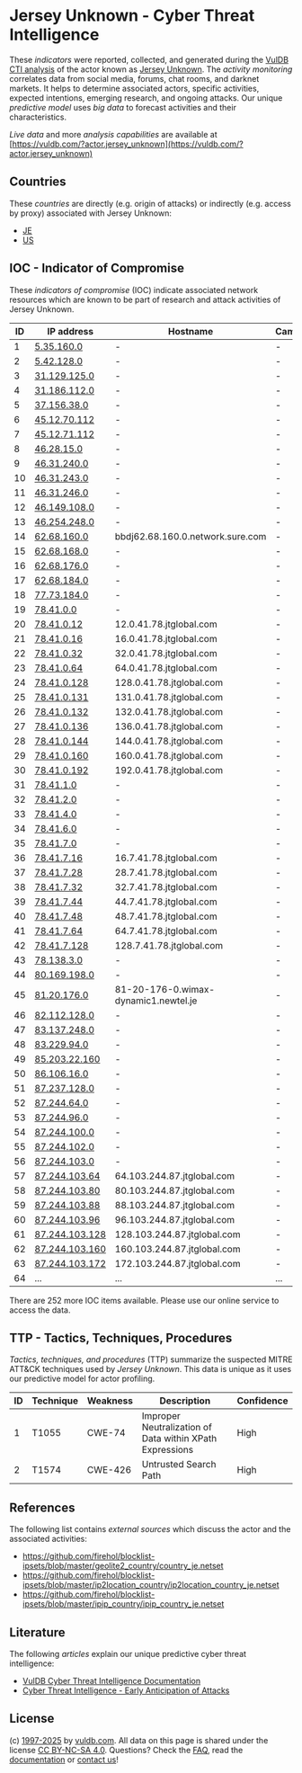 # Jersey Unknown - Cyber Threat Intelligence

These _indicators_ were reported, collected, and generated during the [VulDB CTI analysis](https://vuldb.com/?kb.cti) of the actor known as [Jersey Unknown](https://vuldb.com/?actor.jersey_unknown). The _activity monitoring_ correlates data from social media, forums, chat rooms, and darknet markets. It helps to determine associated actors, specific activities, expected intentions, emerging research, and ongoing attacks. Our unique _predictive model_ uses _big data_ to forecast activities and their characteristics.

_Live data_ and more _analysis capabilities_ are available at [https://vuldb.com/?actor.jersey_unknown](https://vuldb.com/?actor.jersey_unknown)

## Countries

These _countries_ are directly (e.g. origin of attacks) or indirectly (e.g. access by proxy) associated with Jersey Unknown:

* [JE](https://vuldb.com/?country.je)
* [US](https://vuldb.com/?country.us)

## IOC - Indicator of Compromise

These _indicators of compromise_ (IOC) indicate associated network resources which are known to be part of research and attack activities of Jersey Unknown.

ID | IP address | Hostname | Campaign | Confidence
-- | ---------- | -------- | -------- | ----------
1 | [5.35.160.0](https://vuldb.com/?ip.5.35.160.0) | - | - | High
2 | [5.42.128.0](https://vuldb.com/?ip.5.42.128.0) | - | - | High
3 | [31.129.125.0](https://vuldb.com/?ip.31.129.125.0) | - | - | High
4 | [31.186.112.0](https://vuldb.com/?ip.31.186.112.0) | - | - | High
5 | [37.156.38.0](https://vuldb.com/?ip.37.156.38.0) | - | - | High
6 | [45.12.70.112](https://vuldb.com/?ip.45.12.70.112) | - | - | High
7 | [45.12.71.112](https://vuldb.com/?ip.45.12.71.112) | - | - | High
8 | [46.28.15.0](https://vuldb.com/?ip.46.28.15.0) | - | - | High
9 | [46.31.240.0](https://vuldb.com/?ip.46.31.240.0) | - | - | High
10 | [46.31.243.0](https://vuldb.com/?ip.46.31.243.0) | - | - | High
11 | [46.31.246.0](https://vuldb.com/?ip.46.31.246.0) | - | - | High
12 | [46.149.108.0](https://vuldb.com/?ip.46.149.108.0) | - | - | High
13 | [46.254.248.0](https://vuldb.com/?ip.46.254.248.0) | - | - | High
14 | [62.68.160.0](https://vuldb.com/?ip.62.68.160.0) | bbdj62.68.160.0.network.sure.com | - | High
15 | [62.68.168.0](https://vuldb.com/?ip.62.68.168.0) | - | - | High
16 | [62.68.176.0](https://vuldb.com/?ip.62.68.176.0) | - | - | High
17 | [62.68.184.0](https://vuldb.com/?ip.62.68.184.0) | - | - | High
18 | [77.73.184.0](https://vuldb.com/?ip.77.73.184.0) | - | - | High
19 | [78.41.0.0](https://vuldb.com/?ip.78.41.0.0) | - | - | High
20 | [78.41.0.12](https://vuldb.com/?ip.78.41.0.12) | 12.0.41.78.jtglobal.com | - | High
21 | [78.41.0.16](https://vuldb.com/?ip.78.41.0.16) | 16.0.41.78.jtglobal.com | - | High
22 | [78.41.0.32](https://vuldb.com/?ip.78.41.0.32) | 32.0.41.78.jtglobal.com | - | High
23 | [78.41.0.64](https://vuldb.com/?ip.78.41.0.64) | 64.0.41.78.jtglobal.com | - | High
24 | [78.41.0.128](https://vuldb.com/?ip.78.41.0.128) | 128.0.41.78.jtglobal.com | - | High
25 | [78.41.0.131](https://vuldb.com/?ip.78.41.0.131) | 131.0.41.78.jtglobal.com | - | High
26 | [78.41.0.132](https://vuldb.com/?ip.78.41.0.132) | 132.0.41.78.jtglobal.com | - | High
27 | [78.41.0.136](https://vuldb.com/?ip.78.41.0.136) | 136.0.41.78.jtglobal.com | - | High
28 | [78.41.0.144](https://vuldb.com/?ip.78.41.0.144) | 144.0.41.78.jtglobal.com | - | High
29 | [78.41.0.160](https://vuldb.com/?ip.78.41.0.160) | 160.0.41.78.jtglobal.com | - | High
30 | [78.41.0.192](https://vuldb.com/?ip.78.41.0.192) | 192.0.41.78.jtglobal.com | - | High
31 | [78.41.1.0](https://vuldb.com/?ip.78.41.1.0) | - | - | High
32 | [78.41.2.0](https://vuldb.com/?ip.78.41.2.0) | - | - | High
33 | [78.41.4.0](https://vuldb.com/?ip.78.41.4.0) | - | - | High
34 | [78.41.6.0](https://vuldb.com/?ip.78.41.6.0) | - | - | High
35 | [78.41.7.0](https://vuldb.com/?ip.78.41.7.0) | - | - | High
36 | [78.41.7.16](https://vuldb.com/?ip.78.41.7.16) | 16.7.41.78.jtglobal.com | - | High
37 | [78.41.7.28](https://vuldb.com/?ip.78.41.7.28) | 28.7.41.78.jtglobal.com | - | High
38 | [78.41.7.32](https://vuldb.com/?ip.78.41.7.32) | 32.7.41.78.jtglobal.com | - | High
39 | [78.41.7.44](https://vuldb.com/?ip.78.41.7.44) | 44.7.41.78.jtglobal.com | - | High
40 | [78.41.7.48](https://vuldb.com/?ip.78.41.7.48) | 48.7.41.78.jtglobal.com | - | High
41 | [78.41.7.64](https://vuldb.com/?ip.78.41.7.64) | 64.7.41.78.jtglobal.com | - | High
42 | [78.41.7.128](https://vuldb.com/?ip.78.41.7.128) | 128.7.41.78.jtglobal.com | - | High
43 | [78.138.3.0](https://vuldb.com/?ip.78.138.3.0) | - | - | High
44 | [80.169.198.0](https://vuldb.com/?ip.80.169.198.0) | - | - | High
45 | [81.20.176.0](https://vuldb.com/?ip.81.20.176.0) | 81-20-176-0.wimax-dynamic1.newtel.je | - | High
46 | [82.112.128.0](https://vuldb.com/?ip.82.112.128.0) | - | - | High
47 | [83.137.248.0](https://vuldb.com/?ip.83.137.248.0) | - | - | High
48 | [83.229.94.0](https://vuldb.com/?ip.83.229.94.0) | - | - | High
49 | [85.203.22.160](https://vuldb.com/?ip.85.203.22.160) | - | - | High
50 | [86.106.16.0](https://vuldb.com/?ip.86.106.16.0) | - | - | High
51 | [87.237.128.0](https://vuldb.com/?ip.87.237.128.0) | - | - | High
52 | [87.244.64.0](https://vuldb.com/?ip.87.244.64.0) | - | - | High
53 | [87.244.96.0](https://vuldb.com/?ip.87.244.96.0) | - | - | High
54 | [87.244.100.0](https://vuldb.com/?ip.87.244.100.0) | - | - | High
55 | [87.244.102.0](https://vuldb.com/?ip.87.244.102.0) | - | - | High
56 | [87.244.103.0](https://vuldb.com/?ip.87.244.103.0) | - | - | High
57 | [87.244.103.64](https://vuldb.com/?ip.87.244.103.64) | 64.103.244.87.jtglobal.com | - | High
58 | [87.244.103.80](https://vuldb.com/?ip.87.244.103.80) | 80.103.244.87.jtglobal.com | - | High
59 | [87.244.103.88](https://vuldb.com/?ip.87.244.103.88) | 88.103.244.87.jtglobal.com | - | High
60 | [87.244.103.96](https://vuldb.com/?ip.87.244.103.96) | 96.103.244.87.jtglobal.com | - | High
61 | [87.244.103.128](https://vuldb.com/?ip.87.244.103.128) | 128.103.244.87.jtglobal.com | - | High
62 | [87.244.103.160](https://vuldb.com/?ip.87.244.103.160) | 160.103.244.87.jtglobal.com | - | High
63 | [87.244.103.172](https://vuldb.com/?ip.87.244.103.172) | 172.103.244.87.jtglobal.com | - | High
64 | ... | ... | ... | ...

There are 252 more IOC items available. Please use our online service to access the data.

## TTP - Tactics, Techniques, Procedures

_Tactics, techniques, and procedures_ (TTP) summarize the suspected MITRE ATT&CK techniques used by _Jersey Unknown_. This data is unique as it uses our predictive model for actor profiling.

ID | Technique | Weakness | Description | Confidence
-- | --------- | -------- | ----------- | ----------
1 | T1055 | CWE-74 | Improper Neutralization of Data within XPath Expressions | High
2 | T1574 | CWE-426 | Untrusted Search Path | High

## References

The following list contains _external sources_ which discuss the actor and the associated activities:

* https://github.com/firehol/blocklist-ipsets/blob/master/geolite2_country/country_je.netset
* https://github.com/firehol/blocklist-ipsets/blob/master/ip2location_country/ip2location_country_je.netset
* https://github.com/firehol/blocklist-ipsets/blob/master/ipip_country/ipip_country_je.netset

## Literature

The following _articles_ explain our unique predictive cyber threat intelligence:

* [VulDB Cyber Threat Intelligence Documentation](https://vuldb.com/?kb.cti)
* [Cyber Threat Intelligence - Early Anticipation of Attacks](https://www.scip.ch/en/?labs.20201022)

## License

(c) [1997-2025](https://vuldb.com/?kb.changelog) by [vuldb.com](https://vuldb.com/?kb.about). All data on this page is shared under the license [CC BY-NC-SA 4.0](https://creativecommons.org/licenses/by-nc-sa/4.0/). Questions? Check the [FAQ](https://vuldb.com/?kb.faq), read the [documentation](https://vuldb.com/?kb) or [contact us](https://vuldb.com/?contact)!

